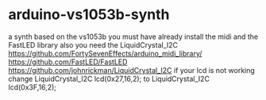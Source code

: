 # arduino-vs1053b-synth
a synth based on the vs1053b
you must have already install the midi and the FastLED library
also you need the LiquidCrystal_I2C
https://github.com/FortySevenEffects/arduino_midi_library/
https://github.com/FastLED/FastLED
https://github.com/johnrickman/LiquidCrystal_I2C
if your lcd is not working change LiquidCrystal_I2C lcd(0x27,16,2); to LiquidCrystal_I2C lcd(0x3F,16,2);

